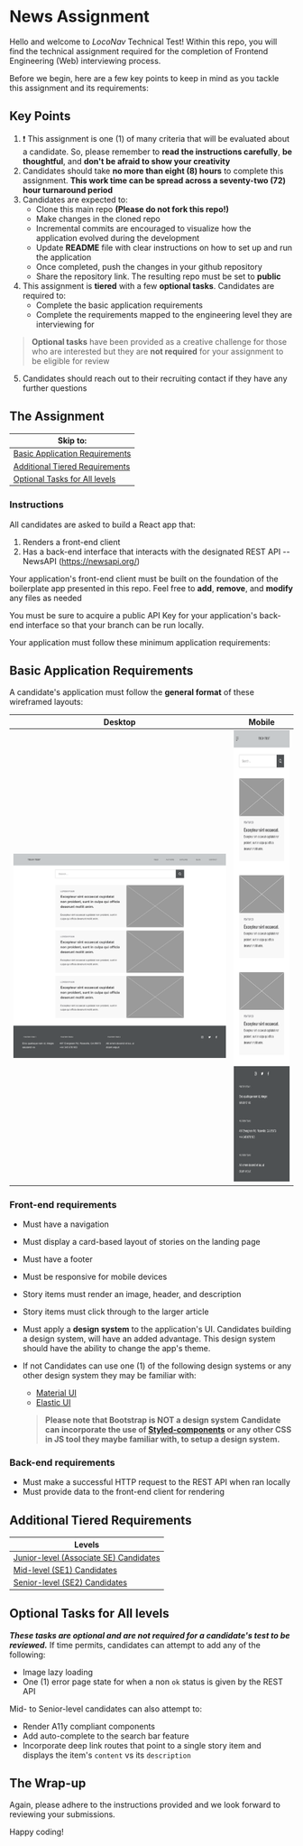 # News Assignment

Hello and welcome to _LocoNav_ Technical Test! Within this repo, you will find the technical assignment required for the completion of Frontend Engineering (Web) interviewing process.

Before we begin, here are a few key points to keep in mind as you tackle this assignment and its requirements:
## Key Points
1. :heavy_exclamation_mark: This assignment is one (1) of many criteria that will be evaluated about a candidate. So, please remember to **read the instructions carefully**, **be thoughtful**, and **don't be afraid to show your creativity**
2. Candidates should take **no more than eight (8) hours** to complete this assignment. **This work time can be spread across a seventy-two (72) hour turnaround period**
3.  Candidates are expected to:
    * Clone this main repo **(Please do not fork this repo!)**
    * Make changes in the cloned repo
    * Incremental commits are encouraged to visualize how the application evolved during the development
    * Update **README** file with clear instructions on how to set up and run the application
    * Once completed, push the changes in your github repository
    * Share the repository link. The resulting repo must be set to **public**
4. This assignment is **tiered** with a few **optional tasks**. Candidates are required to:
    * Complete the basic application requirements
    * Complete the requirements mapped to the engineering level they are interviewing for

  > **Optional tasks** have been provided as a creative challenge for those who are interested but they are **not required** for your assignment to be eligible for review

5. Candidates should reach out to their recruiting contact if they have any further questions

## The Assignment

| Skip to: |
| --- |
| [Basic Application Requirements](#basic-application-requirements) |
| [Additional Tiered Requirements](#additional-tiered-requirements) |
| [Optional Tasks for All levels](#optional-tasks-for-all-levels) |

### Instructions

All candidates are asked to build a React app that:
1. Renders a front-end client
2. Has a back-end interface that interacts with the designated REST API -- NewsAPI (https://newsapi.org/)

Your application's front-end client must be built on the foundation of the boilerplate app presented in this repo. Feel free to **add**, **remove**, and **modify** any files as needed

You must be sure to acquire a public API Key for your application's back-end interface so that your branch can be run locally.

Your application must follow these minimum application requirements:

## Basic Application Requirements

A candidate's application must follow the **general format** of these wireframed layouts:

| Desktop | Mobile |
| ------- | :----: |
| <img src="docs/wireframes/tny-tech-test_desktop-wireframe.png" width="800" height="auto" alt="" /> | <img src="docs/wireframes/tny-tech-test_mobile-wireframe.png" width="auto" height="800" alt="" /> |

### Front-end requirements
* Must have a navigation
* Must display a card-based layout of stories on the landing page
* Must have a footer
* Must be responsive for mobile devices
* Story items must render an image, header, and description
* Story items must click through to the larger article
* Must apply a **design system** to the application's UI. Candidates building a design system, will have an added advantage. This design system should have the ability to change the app's theme.
* If not Candidates can use one (1) of the following design systems or any other design system they may be familiar with:
  * [Material UI](https://mineral-ui.netlify.app/)
  * [Elastic UI](https://elastic.github.io/eui/#/)

  > **Please note that Bootstrap is NOT a design system**
  > **Candidate can incorporate the use of [Styled-components](https://styled-components.com/) or any other CSS in JS tool they maybe familiar with, to setup a design system.**


### Back-end requirements
* Must make a successful HTTP request to the REST API when ran locally
* Must provide data to the front-end client for rendering

## Additional Tiered Requirements
| Levels |
| --- |
| [Junior-level (Associate SE) Candidates](docs/junior-level.md) |
| [Mid-level (SE1) Candidates](docs/mid-level.md) |
| [Senior-level (SE2) Candidates](docs/senior-level.md) |
## Optional Tasks for All levels

**_These tasks are optional and are not required for a candidate's test to be reviewed._** If time permits, candidates can attempt to add any of the following:
* Image lazy loading
* One (1) error page state for when a non `ok` status is given by the REST API

Mid- to Senior-level candidates can also attempt to:
* Render A11y compliant components
* Add auto-complete to the search bar feature
* Incorporate deep link routes that point to a single story item and displays the item's `content` vs its `description`

## The Wrap-up

Again, please adhere to the instructions provided and we look forward to reviewing your submissions.

Happy coding!
